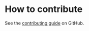 # How to contribute

<!-- TODO: Update the link to point to the correct repo!! -->

See the [contributing guide](https://github.com/canonical/is-charms-template-repo/blob/main/CONTRIBUTING.md) on GitHub.

